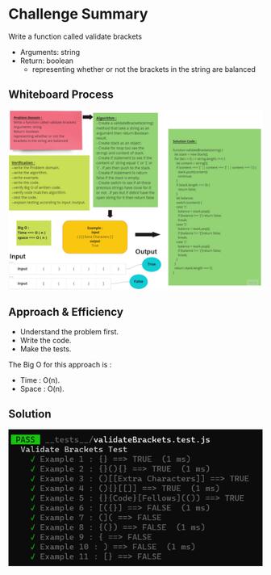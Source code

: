 # Challenge Summary

<!-- Description of the challenge -->

Write a function called validate brackets

- Arguments: string
- Return: boolean
  - representing whether or not the brackets in the string are balanced

## Whiteboard Process

<!-- Embedded whiteboard image -->
![stack-queue-brackets](./assets/stack-queue-brackets.jpg)

## Approach & Efficiency

<!-- What approach did you take? Why? What is the Big O space/time for this approach? -->
- Understand the problem first.
- Write the code.
- Make the tests.

The Big O for this approach is :

- Time : O(n).
- Space : O(n).

## Solution

<!-- Show how to run your code, and examples of it in action -->
![validateBrackets](./assets/validateBrackets.test.png)
